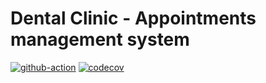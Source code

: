 # Dental Clinic - Appointments management system

[![github-action](https://github.com/natilou/dental_clinic/actions/workflows/maven.yml/badge.svg)](https://github.com/natilou/dental_clinic/actions/workflows/maven.yml)
[![codecov](https://codecov.io/gh/natilou/dental_clinic/branch/main/graph/badge.svg?token=DMCJYFDTJE)](https://codecov.io/gh/natilou/dental_clinic)